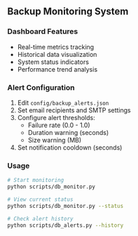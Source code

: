 ## Backup Monitoring System

### Dashboard Features
- Real-time metrics tracking
- Historical data visualization
- System status indicators
- Performance trend analysis

### Alert Configuration
1. Edit `config/backup_alerts.json`
2. Set email recipients and SMTP settings
3. Configure alert thresholds:
   - Failure rate (0.0 - 1.0)
   - Duration warning (seconds)
   - Size warning (MB)
4. Set notification cooldown (seconds)

### Usage
```bash
# Start monitoring
python scripts/db_monitor.py

# View current status
python scripts/db_monitor.py --status

# Check alert history
python scripts/db_alerts.py --history
```
